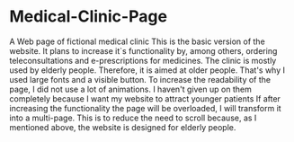 # Medical-Clinic-Page
A Web page of fictional medical clinic
This is the basic version of the website. It plans to increase it`s functionality by, among others, ordering teleconsultations 
and e-prescriptions for medicines.
The clinic is mostly used by elderly people. Therefore, it is aimed at older people. That's why I used large fonts and a visible button.
To increase the readability of the page, I did not use a lot of animations. I haven't given up on them completely because
I want my website to attract younger patients
If after increasing the functionality the page will be overloaded, I will transform it into a multi-page.
This is to reduce the need to scroll because, as I mentioned above, the website is designed for elderly people.
